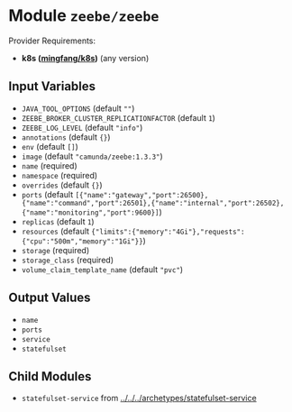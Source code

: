 
# Module `zeebe/zeebe`

Provider Requirements:
* **k8s ([mingfang/k8s](https://registry.terraform.io/providers/mingfang/k8s/latest))** (any version)

## Input Variables
* `JAVA_TOOL_OPTIONS` (default `""`)
* `ZEEBE_BROKER_CLUSTER_REPLICATIONFACTOR` (default `1`)
* `ZEEBE_LOG_LEVEL` (default `"info"`)
* `annotations` (default `{}`)
* `env` (default `[]`)
* `image` (default `"camunda/zeebe:1.3.3"`)
* `name` (required)
* `namespace` (required)
* `overrides` (default `{}`)
* `ports` (default `[{"name":"gateway","port":26500},{"name":"command","port":26501},{"name":"internal","port":26502},{"name":"monitoring","port":9600}]`)
* `replicas` (default `1`)
* `resources` (default `{"limits":{"memory":"4Gi"},"requests":{"cpu":"500m","memory":"1Gi"}}`)
* `storage` (required)
* `storage_class` (required)
* `volume_claim_template_name` (default `"pvc"`)

## Output Values
* `name`
* `ports`
* `service`
* `statefulset`

## Child Modules
* `statefulset-service` from [../../../archetypes/statefulset-service](../../../archetypes/statefulset-service)

